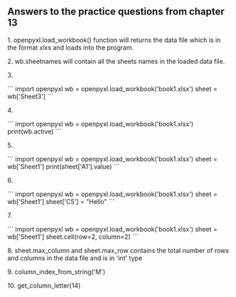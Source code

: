 <h2>Answers to the practice questions from chapter 13</h2>

<p>1. openpyxl.load_workbook() function will returns the data file which is in the format xlxs and loads into the program.</p>

<p>2. wb.sheetnames will contain all the sheets names in the loaded data file.</p>

<p>3. </p>
```
import openpyxl
wb = openpyxl.load_workbook('book1.xlsx')
sheet = wb['Sheet3'] 
```

<p>4. </p>
```
import openpyxl
wb = openpyxl.load_workbook('book1.xlsx')
print(wb.active)
```

<p>5. </p>
```
import openpyxl
wb = openpyxl.load_workbook('book1.xlsx')
sheet = wb['Sheet1'] 
print(sheet['A1'].value)
```

<p>6. </p>
```
import openpyxl
wb = openpyxl.load_workbook('book1.xlsx')
sheet = wb['Sheet1'] 
sheet['C5'] = "Hello"
```

<p>7. </p>
```
import openpyxl
wb = openpyxl.load_workbook('book1.xlsx')
sheet = wb['Sheet1'] 
sheet.cell(row=2, column=2)
```

<p>8. sheet.max_column and sheet.max_row contains the total number of rows and columns in the data file and is in 'int' type</p>

<p>9. column_index_from_string('M')</p>

<p>10. get_column_letter(14)</p>

